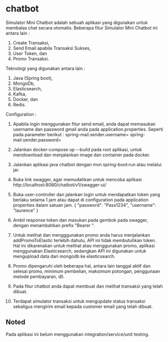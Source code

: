# chatbot
Simulator Mini Chatbot adalah sebuah aplikasi yang digunakan untuk membalas chat secara otomatis. 
Beberapa fitur Simulator Mini Chatbot ini antara lain :
1. Create Transaksi,
2. Send Email apabila Transaksi Sukses,
3. User Token, dan
4. Promo Transaksi.

Teknologi yang digunakan antara lain :
1. Java (Spring boot),
2. MongoDb,
3. Elasticsearch,
4. Kafka,
5. Docker, dan
6. Redis.

Configuration :
1. Apabila ingin menggunakan fitur send email, anda dapat memasukan username dan password gmail anda pada application.properties. 
Seperti pada parameter berikut :
spring-mail.sender.username=
spring-mail.sender.password=

2. Jalankan docker-compose up --build pada root aplikasi, untuk mendownload dan menjalankan image dan container pada docker.

3. Jalankan aplikasi java chatbot dengan mvn spring-boot:run atau melalui jar.

4. Buka link swagger, agar memudahkan untuk mencoba aplikasi http://localhost:8080/chatbot/v1/swagger-ui/

5. Buka user-controller dan jalankan login untuk mendapatkan token yang berlaku selama 1 jam atau dapat di configuration pada application properties dalam satuan jam.
{
  "password": "Pass1234",
  "username": "laurence"
}

6. Ambil response token dan masukan pada gembok pada swagger, dengan menambahkan prefix "Bearer ".

7. Untuk melihat dan mengggunakan promo anda harus menjalankan addPromoToElastic terlebih dahulu, API ini tidak membutuhkan token.
Hal ini dikarenakan untuk melihat atau menggunakan promo, aplikasi menggunakan Elasticsearch, sedangkan API ini digunakan untuk mengupload data dari
mongodb ke elasticsearch.

8. Promo dipengaruhi oleh beberapa hal, antara lain tanggal aktif dan selesai promo, minimum pembelian, maksimum potongan, penggunaan metode pembayaran,
dll.

9. Pada fitur chatbot anda dapat membuat dan melihat transaksi yang telah dibuat.

10. Terdapat simulator transaksi untuk mengupdate status transaksi sekaligus mengirim email kepada customer email yang telah dibuat.

## Noted
Pada aplikasi ini belum menggunakan integration/service/unit testing.
